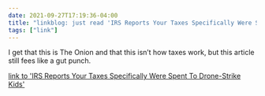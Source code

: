 ```yaml
---
date: 2021-09-27T17:19:36-04:00
title: "linkblog: just read 'IRS Reports Your Taxes Specifically Were Spent To Drone-Strike Kids'"
tags: ["link"]
---
```

I get that this is The Onion and that this isn’t how taxes work, but this article still fees like a gut punch.
 
[link to 'IRS Reports Your Taxes Specifically Were Spent To Drone-Strike Kids'](https://www.theonion.com/irs-reports-your-taxes-specifically-were-spent-to-drone-1847752908)
